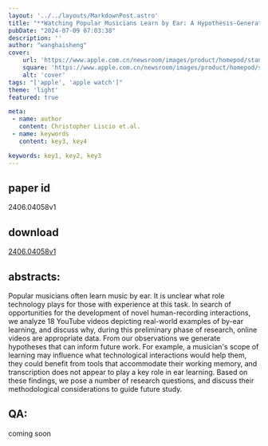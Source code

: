 ```yaml
---
layout: '../../layouts/MarkdownPost.astro'
title: "**Watching Popular Musicians Learn by Ear: A Hypothesis-Generating Study of Human-Recording Interactions in YouTube Videos**"
pubDate: "2024-07-09 07:03:38"
description: ''
author: "wanghaisheng"
cover:
    url: 'https://www.apple.com.cn/newsroom/images/product/homepod/standard/Apple-HomePod-hero-230118_big.jpg.large_2x.jpg'
    square: 'https://www.apple.com.cn/newsroom/images/product/homepod/standard/Apple-HomePod-hero-230118_big.jpg.large_2x.jpg'
    alt: 'cover'
tags: "['apple', 'apple watch']" 
theme: 'light'
featured: true

meta:
 - name: author
   content: Christopher Liscio et.al.
 - name: keywords
   content: key3, key4

keywords: key1, key2, key3
---
```


## paper id
2406.04058v1
## download
[2406.04058v1](http://arxiv.org/abs/2406.04058v1)
## abstracts:
Popular musicians often learn music by ear. It is unclear what role technology plays for those with experience at this task. In search of opportunities for the development of novel human-recording interactions, we analyze 18 YouTube videos depicting real-world examples of by-ear learning, and discuss why, during this preliminary phase of research, online videos are appropriate data. From our observations we generate hypotheses that can inform future work. For example, a musician's scope of learning may influence what technological interactions would help them, they could benefit from tools that accommodate their working memory, and transcription does not appear to play a key role in ear learning. Based on these findings, we pose a number of research questions, and discuss their methodological considerations to guide future study.
## QA:
coming soon
